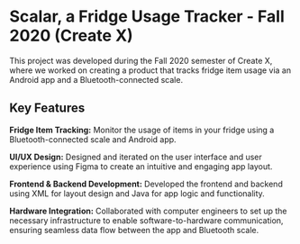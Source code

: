 # Scalar, a Fridge Usage Tracker - Fall 2020 (Create X)
This project was developed during the Fall 2020 semester of Create X, where we worked on creating a product that tracks fridge item usage via an Android app and a Bluetooth-connected scale.

## Key Features
**Fridge Item Tracking:** Monitor the usage of items in your fridge using a Bluetooth-connected scale and Android app.

**UI/UX Design:** Designed and iterated on the user interface and user experience using Figma to create an intuitive and engaging app layout.

**Frontend & Backend Development:** Developed the frontend and backend using XML for layout design and Java for app logic and functionality.

**Hardware Integration:** Collaborated with computer engineers to set up the necessary infrastructure to enable software-to-hardware communication, ensuring seamless data flow between the app and Bluetooth scale.
